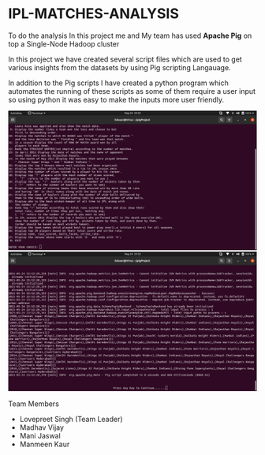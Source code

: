 # IPL-MATCHES-ANALYSIS

To do the analysis In this project me and My team has used **Apache Pig** on top a Single-Node Hadoop cluster

In this project we have created several script files which are used to get various insights from the datasets by using Pig scripting Langauage.

In addition to the Pig scripts I have created a python program which automates the running of these scripts as some of them require a user input so using python it was easy to make the inputs more user friendly.

![SS-1](SS-1.png)
![SS-2](SS-2.png)




Team Members

* Lovepreet Singh (Team Leader)
* Madhav Vijay
* Mani Jaswal
* Manmeen Kaur
